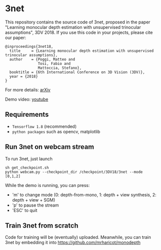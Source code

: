 # 3net
This repository contains the source code of 3net, proposed in the paper "Learning monocular depth estimation with unsupervised trinocular assumptions", 3DV 2018.
If you use this code in your projects, please cite our paper:

```
@inproceedings{3net18,
  title     = {Learning monocular depth estimation with unsupervised trinocular assumptions},
  author    = {Poggi, Matteo and
               Tosi, Fabio and
               Mattoccia, Stefano},
  booktitle = {6th International Conference on 3D Vision (3DV)},
  year = {2018}
}
```

For more details:
[arXiv](http://arxiv.org/abs/1808.01606)

Demo video:
[youtube](https://www.youtube.com/watch?v=uMA5YWJME4M)

## Requirements

* `Tensorflow 1.8` (recommended) 
* `python packages` such as opencv, matplotlib

## Run 3net on webcam stream

To run 3net, just launch

```
sh get_checkpoint.sh
python webcam.py --checkpoint_dir /checkpoint/3DV18/3net --mode [0,1,2]
```

While the demo is running, you can press:

* 'm' to change mode (0: depth-from-mono, 1: depth + view synthesis, 2: depth + view + SGM)
* 'p' to pause the stream
* 'ESC' to quit

## Train 3net from scratch

Code for training will be (eventually) uploaded.
Meanwhile, you can train 3net by embedding it into https://github.com/mrharicot/monodepth

